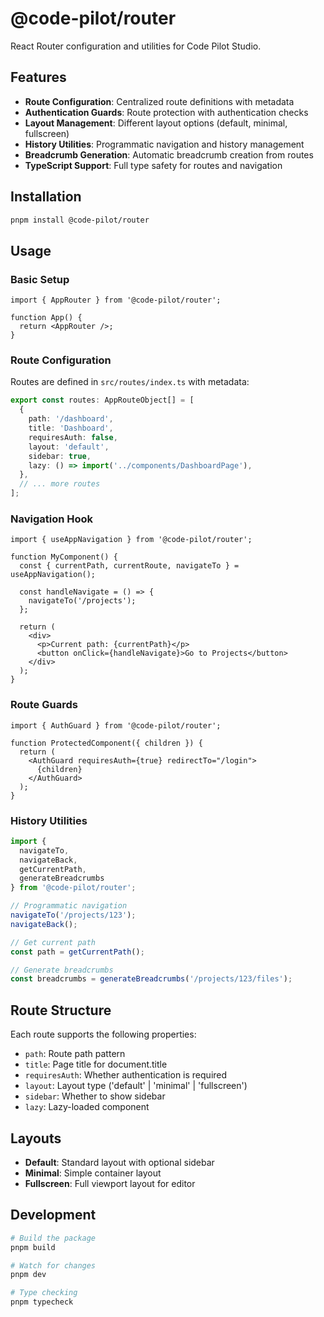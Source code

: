 # @code-pilot/router

React Router configuration and utilities for Code Pilot Studio.

## Features

- **Route Configuration**: Centralized route definitions with metadata
- **Authentication Guards**: Route protection with authentication checks
- **Layout Management**: Different layout options (default, minimal, fullscreen)
- **History Utilities**: Programmatic navigation and history management
- **Breadcrumb Generation**: Automatic breadcrumb creation from routes
- **TypeScript Support**: Full type safety for routes and navigation

## Installation

```bash
pnpm install @code-pilot/router
```

## Usage

### Basic Setup

```tsx
import { AppRouter } from '@code-pilot/router';

function App() {
  return <AppRouter />;
}
```

### Route Configuration

Routes are defined in `src/routes/index.ts` with metadata:

```typescript
export const routes: AppRouteObject[] = [
  {
    path: '/dashboard',
    title: 'Dashboard',
    requiresAuth: false,
    layout: 'default',
    sidebar: true,
    lazy: () => import('../components/DashboardPage'),
  },
  // ... more routes
];
```

### Navigation Hook

```tsx
import { useAppNavigation } from '@code-pilot/router';

function MyComponent() {
  const { currentPath, currentRoute, navigateTo } = useAppNavigation();
  
  const handleNavigate = () => {
    navigateTo('/projects');
  };
  
  return (
    <div>
      <p>Current path: {currentPath}</p>
      <button onClick={handleNavigate}>Go to Projects</button>
    </div>
  );
}
```

### Route Guards

```tsx
import { AuthGuard } from '@code-pilot/router';

function ProtectedComponent({ children }) {
  return (
    <AuthGuard requiresAuth={true} redirectTo="/login">
      {children}
    </AuthGuard>
  );
}
```

### History Utilities

```typescript
import { 
  navigateTo, 
  navigateBack, 
  getCurrentPath,
  generateBreadcrumbs 
} from '@code-pilot/router';

// Programmatic navigation
navigateTo('/projects/123');
navigateBack();

// Get current path
const path = getCurrentPath();

// Generate breadcrumbs
const breadcrumbs = generateBreadcrumbs('/projects/123/files');
```

## Route Structure

Each route supports the following properties:

- `path`: Route path pattern
- `title`: Page title for document.title
- `requiresAuth`: Whether authentication is required
- `layout`: Layout type ('default' | 'minimal' | 'fullscreen')
- `sidebar`: Whether to show sidebar
- `lazy`: Lazy-loaded component

## Layouts

- **Default**: Standard layout with optional sidebar
- **Minimal**: Simple container layout
- **Fullscreen**: Full viewport layout for editor

## Development

```bash
# Build the package
pnpm build

# Watch for changes
pnpm dev

# Type checking
pnpm typecheck
```